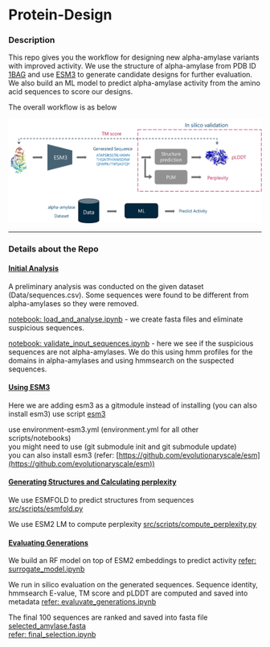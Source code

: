 # Protein-Design

### Description

This repo gives you the workflow for designing new alpha-amylase variants with improved activity.
We use the structure of alpha-amylase from PDB ID [1BAG](https://www.rcsb.org/structure/1BAG) and 
use [ESM3](https://github.com/evolutionaryscale/esm) to generate candidate designs for further evaluation.
We also build an ML model to predict alpha-amylase activity from the amino acid sequences to score our designs.

The overall workflow is as below
<p align="center">
<img src="Data/figs/workflow.jpg" />
</p>

----

### Details about the Repo

#### <ins>Initial Analysis</ins>

A preliminary analysis was conducted on the given dataset (Data/sequences.csv). 
Some sequences were found to be different from alpha-amylases so they were removed.

[notebook: load_and_analyse.ipynb](src/notebooks/load_and_analyse.ipynb) - we create fasta files and eliminate suspicious sequences.

[notebook: validate_input_sequences.ipynb](src/notebooks/validate_input_sequences.ipynb) - here we see if the suspicious sequences are not alpha-amylases. We do this using hmm profiles for the domains in alpha-amylases and using hmmsearch on the suspected sequences.

#### <ins>Using ESM3</ins>

Here we are adding esm3 as a gitmodule instead of installing (you can also install esm3)
use script [esm3](src/scripts/generate_esm3.py)

use environment-esm3.yml (environment.yml for all other scripts/notebooks) \
you might need to use (git submodule init and git submodule update) \
you can also install esm3 (refer: [https://github.com/evolutionaryscale/esm](https://github.com/evolutionaryscale/esm))

#### <ins>Generating Structures and Calculating perplexity</ins>

We use ESMFOLD to predict structures from sequences [src/scripts/esmfold.py](src/scripts/esmfold.py)

We use ESM2 LM to compute perplexity [src/scripts/compute_perplexity.py](src/scripts/compute_perplexity.py)

#### <ins>Evaluating Generations</ins>

We build an RF model on top of ESM2 embeddings to predict activity [refer: surrogate_model.ipynb](src/notebooks/surrogate_model.ipynb)

We run in silico evaluation on the generated sequences. Sequence identity, hmmsearch E-value, TM score and pLDDT are computed and saved into metadata [refer: evaluvate_generations.ipynb](src/notebooks/evaluvate_generations.ipynb)

The final 100 sequences are ranked and saved into fasta file [selected_amylase.fasta](Data/selected_amylase.fasta) \
[refer: final_selection.ipynb](src/notebooks/final_selection.ipynb)
